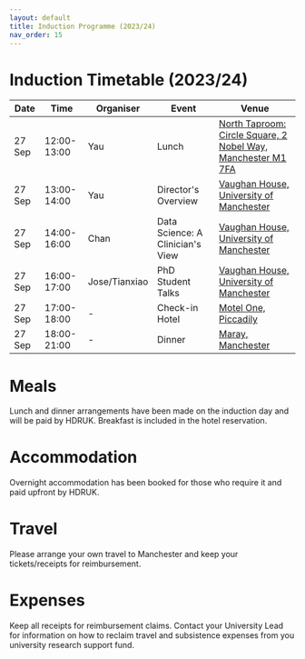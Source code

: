 ```yaml
---
layout: default
title: Induction Programme (2023/24)
nav_order: 15
---
```


# Induction Timetable (2023/24)

| Date | Time | Organiser | Event | Venue |
|-------|-------|-----------|-------|-------|
| 27 Sep | 12:00-13:00 | Yau | Lunch | [North Taproom: Circle Square, 2 Nobel Way, Manchester M1 7FA](https://maps.app.goo.gl/mtvRkbPGX6uvqmvt5) |
| 27 Sep | 13:00-14:00 | Yau | Director's Overview | [Vaughan House, University of Manchester](https://maps.app.goo.gl/ke4XPSTzbskyAHDS9) |
| 27 Sep | 14:00-16:00 | Chan | Data Science: A Clinician's View | [Vaughan House, University of Manchester](https://maps.app.goo.gl/ke4XPSTzbskyAHDS9) |
| 27 Sep | 16:00-17:00 | Jose/Tianxiao | PhD Student Talks | [Vaughan House, University of Manchester](https://maps.app.goo.gl/ke4XPSTzbskyAHDS9) |
| 27 Sep | 17:00-18:00 | - | Check-in Hotel | [Motel One, Piccadily](https://maps.app.goo.gl/A7SYuiUAURqqpLcF9) |
| 27 Sep | 18:00-21:00 | - | Dinner | [Maray, Manchester](https://maps.app.goo.gl/az3iSNuC7sRA57mP6) |

# Meals

Lunch and dinner arrangements have been made on the induction day and will be paid by HDRUK. Breakfast is included in the hotel reservation.

# Accommodation

Overnight accommodation has been booked for those who require it and paid upfront by HDRUK.

# Travel 

Please arrange your own travel to Manchester and keep your tickets/receipts for reimbursement.

# Expenses

Keep all receipts for reimbursement claims. Contact your University Lead for information on how to reclaim travel and subsistence expenses from you university research support fund.
